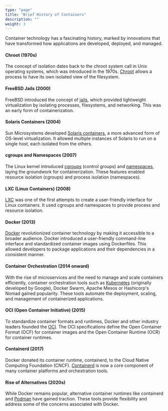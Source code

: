 ```yaml
---
type: "page"
title: "Brief History of Containers"
description: ""
weight: 3
---
```


Container technology has a fascinating history, marked by innovations that have transformed how applications are developed, deployed, and managed.

#### Chroot (1970s)
The concept of isolation dates back to the chroot system call in Unix operating systems, which was introduced in the 1970s. [Chroot](https://en.wikipedia.org/wiki/Chroot) allows a process to have its own isolated view of the filesystem.

#### FreeBSD Jails (2000)
FreeBSD introduced the concept of [jails](https://en.wikipedia.org/wiki/FreeBSD_jail), which provided lightweight virtualization by isolating processes, filesystems, and networking. This was an early form of containerization.

#### Solaris Containers (2004)
Sun Microsystems developed [Solaris containers](https://en.wikipedia.org/wiki/Solaris_Containers), a more advanced form of OS-level virtualization. It allowed multiple instances of Solaris to run on a single host, each isolated from the others.

#### cgroups and Namespaces (2007)
The Linux kernel introduced [cgroups](https://docs.kernel.org/admin-guide/cgroup-v1/cgroups.html) (control groups) and [namespaces](https://man7.org/linux/man-pages/man7/namespaces.7.html), laying the groundwork for containerization. These features enabled resource isolation (cgroups) and process isolation (namespaces).

#### LXC (Linux Containers) (2008)
[LXC](https://linuxcontainers.org/lxc/introduction/) was one of the first attempts to create a user-friendly interface for Linux containers. It used cgroups and namespaces to provide process and resource isolation.

#### Docker (2013)
[Docker](https://docs.docker.com/get-started/docker-overview/) revolutionized container technology by making it accessible to a broader audience. Docker introduced a user-friendly command-line interface and standardized container images using Dockerfiles. This allowed developers to package applications and their dependencies in a consistent manner.

#### Container Orchestration (2014 onward)
With the rise of microservices and the need to manage and scale containers efficiently, container orchestration tools such as [Kubernetes](https://kubernetes.io/docs/concepts/overview/) (originally developed by Google), Docker Swarm, Apache Mesos or Hashicorp's Nomad gained popularity. These tools automate the deployment, scaling, and management of containerized applications.

#### OCI (Open Container Initiative) (2015)
To standardize container formats and runtimes, Docker and other industry leaders founded the [OCI](https://opencontainers.org/). The OCI specifications define the Open Container Format (OCF) for container images and the Open Container Runtime (OCR) for container runtimes.

#### Containerd (2017)
Docker donated its container runtime, containerd, to the Cloud Native Computing Foundation (CNCF). [Containerd](https://containerd.io/) is now a core component of many container platforms and orchestration tools.

#### Rise of Alternatives (2020s)
While Docker remains popular, alternative container runtimes like containerd and [Podman](https://podman.io/) have gained traction. These tools provide flexibility and address some of the concerns associated with Docker.

